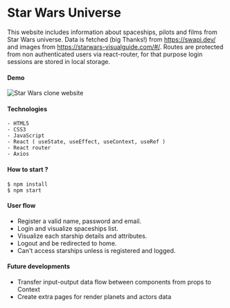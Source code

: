# Star Wars Universe

This website includes information about spaceships, pilots and films from Star Wars universe. Data is fetched (big Thanks!) from https://swapi.dev/ and images from https://starwars-visualguide.com/#/. Routes are protected from non authenticated users via react-router, for that purpose login sessions are stored in local storage.

#### Demo

![Star Wars clone website](./src/assets/starWars.gif)

#### Technologies

    - HTML5
    - CSS3
    - JavaScript
    - React ( useState, useEffect, useContext, useRef )
    - React router
    - Axios

#### How to start ?

```
$ npm install
$ npm start
```

#### User flow

- Register a valid name, password and email.
- Login and visualize spaceships list.
- Visualize each starship details and attributes.
- Logout and be redirected to home.
- Can't access starships unless is registered and logged.

#### Future developments

- Transfer input-output data flow between components from props to Context
- Create extra pages for render planets and actors data
